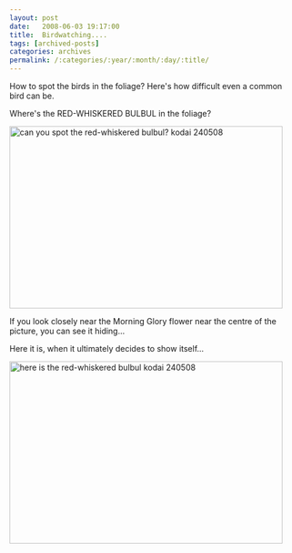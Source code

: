```yaml
---
layout: post
date:	2008-06-03 19:17:00
title:  Birdwatching....
tags: [archived-posts]
categories: archives
permalink: /:categories/:year/:month/:day/:title/
---
```

How to spot the birds in the foliage? Here's how difficult even a common bird can be.

Where's the RED-WHISKERED BULBUL in the foliage?



<a href="http://www.flickr.com/photos/26743021@N02/2527308485/" title="can you spot the red-whiskered bulbul? kodai 240508 by pxglr, on Flickr"><img src="http://farm3.static.flickr.com/2107/2527308485_e3b4e25e45_o.jpg" width="480" height="320" alt="can you spot the red-whiskered bulbul? kodai 240508" /></a>


If you look closely near the Morning Glory flower near the centre of the picture, you can see it hiding...


Here it is, when it ultimately decides to show itself...



<a href="http://www.flickr.com/photos/26743021@N02/2528128794/" title="here is the red-whiskered bulbul kodai 240508 by pxglr, on Flickr"><img src="http://farm3.static.flickr.com/2071/2528128794_5af33c37a4_o.jpg" width="480" height="320" alt="here is the red-whiskered bulbul kodai 240508" /></a>
